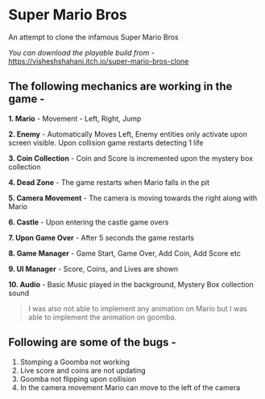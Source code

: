 # Super Mario Bros
An attempt to clone the infamous Super Mario Bros

*You can download the playable build from -* https://visheshshahani.itch.io/super-mario-bros-clone

## The following mechanics are working in the game -

**1. Mario** - Movement - Left, Right, Jump

**2. Enemy** - Automatically Moves Left, Enemy entities only activate upon screen visible. Upon collision game restarts detecting 1 life

**3. Coin Collection** - Coin and Score is incremented upon the mystery box collection

**4. Dead Zone** - The game restarts when Mario falls in the pit

**5. Camera Movement** - The camera is moving towards the right along with Mario

**6. Castle** - Upon entering the castle game overs

**7. Upon Game Over** - After 5 seconds the game restarts

**8. Game Manager** - Game Start, Game Over, Add Coin, Add Score etc

**9. UI Manager** - Score, Coins, and Lives are shown

**10. Audio** - Basic Music played in the background, Mystery Box collection sound

> I was also not able to implement any animation on Mario but I was able to implement the animation on goomba.

## Following are some of the bugs -
1. Stomping a Goomba not working
3. Live score and coins are not updating
4. Goomba not flipping upon collision
5. In the camera movement Mario can move to the left of the camera
